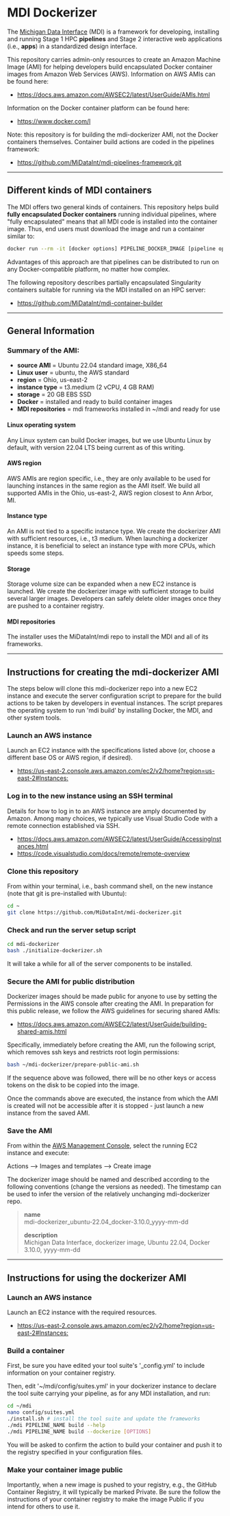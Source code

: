 # MDI Dockerizer

The [Michigan Data Interface](https://midataint.github.io/) (MDI) 
is a framework for developing, installing and running 
Stage 1 HPC **pipelines** and Stage 2 interactive web applications 
(i.e., **apps**) in a standardized design interface.

This repository carries admin-only resources to create an Amazon Machine Image (AMI) 
for helping developers build encapsulated Docker container images from Amazon Web Services (AWS).
Information on AWS AMIs can be found here:  

- <https://docs.aws.amazon.com/AWSEC2/latest/UserGuide/AMIs.html>

Information on the Docker container platform can be found here:

- <https://www.docker.com/l>

Note: this repository is for building the mdi-dockerizer AMI,
not the Docker containers themselves. Container build actions 
are coded in the pipelines framework:

- <https://github.com/MiDataInt/mdi-pipelines-framework.git>

---
## Different kinds of MDI containers

The MDI offers two general kinds of containers. 
This repository helps build **fully encapsulated Docker containers** 
running individual pipelines, 
where "fully encapsulated" means that all MDI code is installed into 
the container image.
Thus, end users must download the image and run a container similar to:

```sh
docker run --rm -it [docker options] PIPELINE_DOCKER_IMAGE [pipeline options]
```

Advantages of this approach are that 
pipelines can be distributed to run on any Docker-compatible platform, 
no matter how complex.

The following repository describes 
partially encapsulated Singularity containers 
suitable for running via the MDI installed on an HPC server:

- <https://github.com/MiDataInt/mdi-container-builder>

---
## General Information

### Summary of the AMI:

- **source AMI** = Ubuntu 22.04 standard image, X86_64
- **Linux user** = ubuntu, the AWS standard
- **region** = Ohio, us-east-2
- **instance type** = t3.medium (2 vCPU, 4 GB RAM)
- **storage** = 20 GB EBS SSD
- **Docker** = installed and ready to build container images
- **MDI repositories** = mdi frameworks installed in ~/mdi and ready for use

#### Linux operating system

Any Linux system can build Docker images, but we use Ubuntu Linux
by default, with version 22.04 LTS being current as of this writing.

#### AWS region

AWS AMIs are region specific, i.e., they are only available to be used
for launching instances in the same region as the AMI itself. We build all 
supported AMIs in the Ohio, us-east-2, AWS region closest to Ann Arbor, MI.

#### Instance type

An AMI is not tied to a specific instance type. We create the 
dockerizer AMI with sufficient resources, i.e., t3 medium.
When launching a dockerizer instance, it is beneficial to 
select an instance type with more CPUs, which speeds some steps.

#### Storage

Storage volume size can be expanded when a new EC2 instance is launched.
We create the dockerizer image with sufficient storage to build
several larger images. Developers can safely delete older images once 
they are pushed to a container registry.

#### MDI repositories

The installer uses the MiDataInt/mdi repo to install the MDI and all
of its frameworks.

---
## Instructions for creating the mdi-dockerizer AMI

The steps below will clone this mdi-dockerizer repo into a new EC2 
instance and execute the server configuration script to prepare for 
the build actions to be taken by developers in eventual instances.
The script prepares the operating system to run 'mdi build' by
installing Docker, the MDI, and other system tools. 

### Launch an AWS instance

Launch an EC2 instance with the specifications listed above (or, choose
a different base OS or AWS region, if desired).

- <https://us-east-2.console.aws.amazon.com/ec2/v2/home?region=us-east-2#Instances:>

### Log in to the new instance using an SSH terminal

Details for how to log in to an AWS instance are amply documented by Amazon.
Among many choices, we typically use Visual Studio Code with a remote connection 
established via SSH.

- <https://docs.aws.amazon.com/AWSEC2/latest/UserGuide/AccessingInstances.html>
- <https://code.visualstudio.com/docs/remote/remote-overview>

### Clone this repository

From within your terminal, i.e., bash command shell, on the new instance 
(note that git is pre-installed with Ubuntu):

```bash
cd ~
git clone https://github.com/MiDataInt/mdi-dockerizer.git
```

### Check and run the server setup script

```bash
cd mdi-dockerizer
bash ./initialize-dockerizer.sh
```

It will take a while for all of the server components 
to be installed.

### Secure the AMI for public distribution

Dockerizer images should be made public for anyone to use by
setting the Permissions in the AWS console after creating the AMI. 
In preparation for this public release, we follow the AWS guidelines
for securing shared AMIs:

- <https://docs.aws.amazon.com/AWSEC2/latest/UserGuide/building-shared-amis.html>

Specifically, immediately before creating the AMI, run the following script, 
which removes ssh keys and restricts root login permissions:

```bash
bash ~/mdi-dockerizer/prepare-public-ami.sh
```

If the sequence above was followed, there will be no other keys or access 
tokens on the disk to be copied into the image.

Once the commands above are executed, the 
instance from which the AMI is created will not be accessible
after it is stopped - just launch a new instance from the saved AMI.

### Save the AMI

From within the [AWS Management Console](https://aws.amazon.com/console/), 
select the running EC2 instance and execute:

Actions --> Images and templates --> Create image

The dockerizer image should be named and described according to the 
following conventions (change the versions as needed). The timestamp can be 
used to infer the version of the relatively unchanging mdi-dockerizer repo.

>**name**  
>mdi-dockerizer_ubuntu-22.04_docker-3.10.0_yyyy-mm-dd
>
>**description**  
>Michigan Data Interface, dockerizer image, Ubuntu 22.04, Docker 3.10.0, yyyy-mm-dd

---
## Instructions for using the dockerizer AMI

### Launch an AWS instance

Launch an EC2 instance with the required resources.

- <https://us-east-2.console.aws.amazon.com/ec2/v2/home?region=us-east-2#Instances:>

### Build a container

First, be sure you have edited your tool suite's '_config.yml' 
to include information on your container registry.

Then, edit '~/mdi/config/suites.yml' in your dockerizer instance
to declare the tool suite carrying your pipeline, 
as for any MDI installation, and run:

```bash
cd ~/mdi
nano config/suites.yml
./install.sh # install the tool suite and update the frameworks
./mdi PIPELINE_NAME build --help
./mdi PIPELINE_NAME build --dockerize [OPTIONS]
```

You will be asked to confirm the action to build your container 
and push it to the registry specified in your configuration files.

### Make your container image public

Importantly, when a new image is pushed to your registry, e.g.,
the GitHub Container Registry, it will typically be marked Private.
Be sure the follow the instructions of your container registry
to make the image Public if you intend for others to use it.
